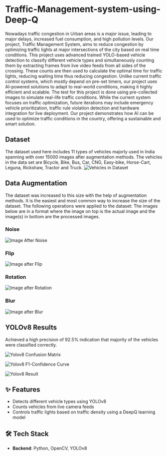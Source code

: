 # Traffic-Management-system-using-Deep-Q

Nowadays traffic congestion in Urban areas is a major issue, leading to major delays, increased fuel consumption, and high pollution levels. Our project, Traffic Management System, aims to reduce congestion by optimizing traffic lights at major intersections of the city based on real time conditions. This project uses advanced trained YOLO-based vehicle detection to classify different vehicle types and simultaneously counting them by extracting frames from live video feeds from all sides of the crossing. These counts are then used to calculate the optimal time for traffic lights, reducing waiting time thus reducing congestion.
Unlike current traffic control systems, which mostly depend on pre-set timers, our project uses AI-powered solutions to adapt to real-world conditions, making it highly efficient and scalable. The test for this project is done using pre-collected images to simulate real-life traffic conditions. While the current system focuses on traffic optimization, future iterations may include emergency vehicle prioritization, traffic rule violation detection and hardware integration for live deployment.
Our project demonstrates how AI can be used to optimize traffic conditions in the country, offering a sustainable and smart solution.

## Dataset

The dataset used here includes 11 types of vehicles majorly used in India spanning with over 15000 images after augmentation methods. The vehicles in the data set are Bicycle, Bike, Bus, Car, CNG, Easy-bike, Horse-Cart, Leguna, Rickshaw, Tractor and Truck.
![Vehicles in Dataset](assets/dataset.png)

## Data Augmentation

The dataset was increased to this size with the help of augmentation methods. It is the easiest and most common way to increase the size of the dataset. The following operations were applied to the dataset:
The images below are in a format where the image on top is the actual image and the image(s) in bottom are the processed images.

### Noise

![Image After Noise](assets/augmentation_noise.png)

### Flip

![Image after Flip](assets/augmentation_flip.png)

### Rotation

![Image after Rotation](assets/augmentation_rotation.png)

### Blur

![Image after Blur](assets/augmentation_blur.png)

## YOLOv8 Results

Achieved a high precision of 92.5% indication that majority of the vehicles were classified correctly.

![Yolov8 Confusion Matrix](assets/confusion_matrix.png)

![Yolov8 F1-Confidence Curve](assets/f1-confidence_curvex.png)

![Yolov8 Result](assets/result.png)

## ✨ Features

- Detects different vehicle types using YOLOv8
- Counts vehicles from live camera feeds
- Controls traffic lights based on traffic density using a DeepQ learning model

## 🛠️ Tech Stack

- **Backend**: Python, OpenCV, YOLOv8
